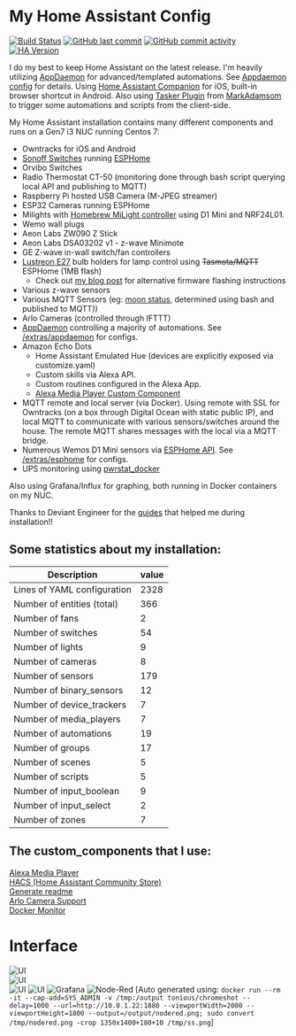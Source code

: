 # My Home Assistant Config
[![Build Status](https://travis-ci.org/aneisch/home-assistant-config.svg?branch=master)](https://travis-ci.org/aneisch/home-assistant-config)
[![GitHub last commit](https://img.shields.io/github/last-commit/aneisch/home-assistant-config)](https://github.com/aneisch/home-assistant-config/commits/master)
[![GitHub commit activity](https://img.shields.io/github/commit-activity/y/aneisch/home-assistant-config)](https://github.com/aneisch/home-assistant-config/graphs/commit-activity)
[![HA Version](https://img.shields.io/badge/Running%20Home%20Assistant%20-0.98.5%20(Out%20of%20Date)-Red)](https://github.com/home-assistant/home-assistant/releases/latest)


I do my best to keep Home Assistant on the latest release. I'm heavily utilizing [AppDaemon](http://appdaemon.readthedocs.io/en/latest/) for advanced/templated automations. See [Appdaemon config](https://github.com/aneisch/home-assistant-config/tree/master/extras/appdaemon) for details. Using [Home Assistant Companion](https://itunes.apple.com/us/app/home-assistant-companion/id1099568401?mt=8) for iOS, built-in browser shortcut in Android. Also using [Tasker Plugin](https://github.com/MarkAdamson/home-assistant-plugin-for-tasker) from [MarkAdamsom](https://github.com/MarkAdamson) to trigger some automations and scripts from the client-side. 

My Home Assistant installation contains many different components and runs on a Gen7 i3 NUC running Centos 7:

- Owntracks for iOS and Android
- [Sonoff Switches](https://www.itead.cc/sonoff-wifi-wireless-switch.html) running [ESPHome](https://esphome.io/index.html)
- Orvibo Switches
- Radio Thermostat CT-50 (monitoring done through bash script querying local API and publishing to MQTT)
- Raspberry Pi hosted USB Camera (M-JPEG streamer)
- ESP32 Cameras running ESPHome
- Milights with [Homebrew MiLight controller](http://blog.christophermullins.com/2017/02/11/milight-wifi-gateway-emulator-on-an-esp8266/) using D1 Mini and NRF24L01. 
- Wemo wall plugs
- Aeon Labs ZW090 Z Stick
- Aeon Labs DSA03202 v1 - z-wave Minimote
- GE Z-wave in-wall switch/fan controllers
- [Lustreon E27](https://www.banggood.com/LUSTREON-E27-Smart-WiFi-Bulb-Adapter-Socket-Lamp-Holder-Work-With-Alexa-Google-Home-IFTTT-AC85-265V-p-1285550.html) bulb holders for lamp control using ~~Tasmota/MQTT~~ ESPHome (1MB flash)
  - Check out [my blog post](http://blog.aneis.ch/2019/01/tuya-convert-for-lustreon.html) for alternative firmware flashing instructions
- Various z-wave sensors
- Various MQTT Sensors (eg: [moon status](https://github.com/aneisch/home-assistant-config/blob/master/extras/helper_scripts/moon_phase_mqtt), determined using bash and published to MQTT))
- Arlo Cameras (controlled through IFTTT)
- [AppDaemon](https://appdaemon.readthedocs.io/en/latest/) controlling a majority of automations. See [/extras/appdaemon](https://github.com/aneisch/home-assistant-config/tree/master/extras/appdaemon) for configs.
- Amazon Echo Dots
  - Home Assistant Emulated Hue (devices are explicitly exposed via customize.yaml)
  - Custom skills via Alexa API.
  - Custom routines configured in the Alexa App.
  - [Alexa Media Player Custom Component](https://github.com/keatontaylor/alexa_media_player)
- MQTT remote and local server (via Docker). Using remote with SSL for Owntracks (on a box through Digital Ocean with static public IP), and local MQTT to communicate with various sensors/switches around the house. The remote MQTT shares messages with the local via a MQTT bridge.
- Numerous Wemos D1 Mini sensors via [ESPHome API](https://esphome.io/components/api.html). See [/extras/esphome](https://github.com/aneisch/home-assistant-config/tree/master/extras/esphome) for configs. 
- UPS monitoring using [pwrstat_docker](https://github.com/DanielWinks/pwrstat_docker)

Also using Grafana/Influx for graphing, both running in Docker containers on my NUC. 
 
Thanks to Deviant Engineer for the [guides](https://deviant.engineer/2016/11/hass-centos7/) that helped me during installation!!

## Some statistics about my installation:
Description | value
-- | --
Lines of YAML configuration | 2328
Number of entities (total) | 366  
Number of fans | 2  
Number of switches | 54  
Number of lights | 9  
Number of cameras | 8  
Number of sensors | 179  
Number of binary_sensors | 12  
Number of device_trackers | 7  
Number of media_players | 7  
Number of automations | 19  
Number of groups | 17  
Number of scenes | 5  
Number of scripts | 5  
Number of input_boolean | 9  
Number of input_select | 2  
Number of zones | 7  


## The custom_components that I use:
[Alexa Media Player](https://github.com/custom-components/alexa_media_player/wiki)  
[HACS (Home Assistant Community Store)](https://custom-components.github.io/hacs)  
[Generate readme](https://github.com/custom-components/readme)  
[Arlo Camera Support](https://github.com/twrecked/hass-aarlo/blob/master/README.md)  
[Docker Monitor](https://github.com/Sanderhuisman/home-assistant-custom-components)  

# Interface
![UI](images/screenshot1.png)  
![UI](images/screenshot2.png)  
![UI](images/screenshot3.png)
![UI](images/screenshot4.png)
![Grafana](images/grafana.png)
![Node-Red](images/nodered.png)
[Auto generated using: `docker run --rm -it --cap-add=SYS_ADMIN -v /tmp:/output tonious/chromeshot --delay=1000 --url=http://10.0.1.22:1880 --viewportWidth=2000 --viewportHeight=1800 --output=/output/nodered.png; sudo convert /tmp/nodered.png -crop 1350x1400+180+10 /tmp/ss.png`]
